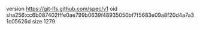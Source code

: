 version https://git-lfs.github.com/spec/v1
oid sha256:cc6b087402fffe0ae799b0639f48935050bf7f5683e09a8f20d4a7a31c05626d
size 1279
